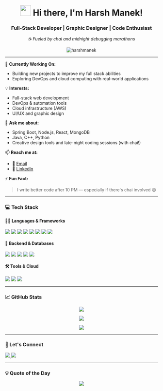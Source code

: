 <h1 align="center">
  <img src="https://media.giphy.com/media/hvRJCLFzcasrR4ia7z/giphy.gif" width="35" /> Hi there, I'm Harsh Manek!
</h1>
<h3 align="center">Full-Stack Developer | Graphic Designer | Code Enthusiast</h3>

<p align="center">
  <em>☕ Fueled by chai and midnight debugging marathons</em>
</p>

<p align="center">
  <img src="https://komarev.com/ghpvc/?username=harshmanek&label=Profile%20views&color=0e75b6&style=flat" alt="harshmanek" />
</p>

---

🌱 **Currently Working On:**
- Building new projects to improve my full stack abilities
- Exploring DevOps and cloud computing with real-world applications

💡 **Interests:**
- Full-stack web development
- DevOps & automation tools
- Cloud infrastructure (AWS)
- UI/UX and graphic design

💬 **Ask me about:**
- Spring Boot, Node.js, React, MongoDB
- Java, C++, Python
- Creative design tools and late-night coding sessions (with chai!)

📫 **Reach me at:**
- 📧 [Email](mailto:harshmanek786@gmail.com)
- 🔗 [LinkedIn](https://www.linkedin.com/in/harshmanek10)

⚡ **Fun Fact:**
> I write better code after 10 PM — especially if there's chai involved 😄

---

### 💻 Tech Stack

#### 👨‍💻 Languages & Frameworks

<p>
  <img src="https://img.shields.io/badge/Java-ED8B00?style=for-the-badge&logo=java&logoColor=white" />
  <img src="https://img.shields.io/badge/C++-00599C?style=for-the-badge&logo=c%2B%2B&logoColor=white" />
  <img src="https://img.shields.io/badge/C-27338e?style=for-the-badge&logo=c&logoColor=white" />
  <img src="https://img.shields.io/badge/Python-3670A0?style=for-the-badge&logo=python&logoColor=white" />
  <img src="https://img.shields.io/badge/HTML5-E34F26?style=for-the-badge&logo=html5&logoColor=white" />
  <img src="https://img.shields.io/badge/CSS3-1572B6?style=for-the-badge&logo=css3&logoColor=white" />
  <img src="https://img.shields.io/badge/JavaScript-F7DF1E?style=for-the-badge&logo=javascript&logoColor=black" />
  <img src="https://img.shields.io/badge/React-20232A?style=for-the-badge&logo=react&logoColor=61DAFB" />
</p>

#### 🔧 Backend & Databases

<p>
  <img src="https://img.shields.io/badge/Node.js-339933?style=for-the-badge&logo=nodedotjs&logoColor=white" />
  <img src="https://img.shields.io/badge/SpringBoot-6DB33F?style=for-the-badge&logo=springboot&logoColor=white" />
  <img src="https://img.shields.io/badge/MongoDB-4EA94B?style=for-the-badge&logo=mongodb&logoColor=white" />
  <img src="https://img.shields.io/badge/PostgreSQL-316192?style=for-the-badge&logo=postgresql&logoColor=white" />
  <img src="https://img.shields.io/badge/MySQL-00758F?style=for-the-badge&logo=mysql&logoColor=white" />
</p>

#### 🛠️ Tools & Cloud

<p>
  <img src="https://img.shields.io/badge/Git-F05032?style=for-the-badge&logo=git&logoColor=white" />
  <img src="https://img.shields.io/badge/Postman-FF6C37?style=for-the-badge&logo=postman&logoColor=white" />
  <img src="https://img.shields.io/badge/AWS-232F3E?style=for-the-badge&logo=amazonaws&logoColor=white" />
</p>

---

### 📈 GitHub Stats

<p align="center">
  <img src="https://github-readme-stats.vercel.app/api?username=harshmanek&show_icons=true&theme=tokyonight" />
</p>

<p align="center">
  <img src="https://github-readme-streak-stats.herokuapp.com/?user=harshmanek&theme=tokyonight" />
</p>

<p align="center">
  <img src="https://github-readme-stats.vercel.app/api/top-langs?username=harshmanek&layout=compact&theme=tokyonight" />
</p>

---

### 🔗 Let's Connect

<p align="left">
  <a href="https://www.linkedin.com/in/harshmanek10" target="_blank">
    <img src="https://img.shields.io/badge/LinkedIn-%230077B5.svg?style=for-the-badge&logo=linkedin&logoColor=white" />
  </a>
  <a href="mailto:harshmanek786@gmail.com" target="_blank">
    <img src="https://img.shields.io/badge/Gmail-D14836?style=for-the-badge&logo=gmail&logoColor=white" />
  </a>
</p>

---

### 💡 Quote of the Day
<p align="center">
  <img src="https://quotes-github-readme.vercel.app/api?type=horizontal&theme=tokyonight" />
</p>
